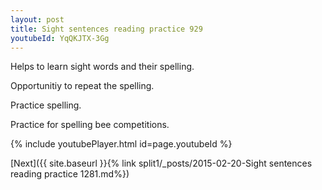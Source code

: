 ```yaml
---
layout: post
title: Sight sentences reading practice 929
youtubeId: YqQKJTX-3Gg
---
```

 
 
Helps to learn sight words and their spelling.

Opportunitiy to repeat the spelling. 

Practice spelling. 
 
Practice for spelling bee competitions. 
 
{% include youtubePlayer.html id=page.youtubeId %}
 
 

[Next]({{ site.baseurl }}{% link  split1/_posts/2015-02-20-Sight sentences reading practice 1281.md%})
 
